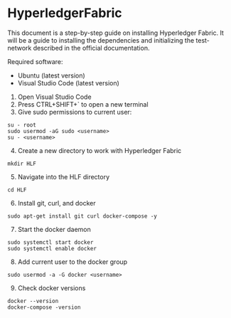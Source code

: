 # HyperledgerFabric

This document is a step-by-step guide on installing Hyperledger Fabric. It will be a guide to installing the dependencies and initializing the test-network described in the official documentation.

Required software:
* Ubuntu (latest version)
* Visual Studio Code (latest version)

1. Open Visual Studio Code
2. Press CTRL+SHIFT+` to open a new terminal
3. Give sudo permissions to current user:
```
su - root
sudo usermod -aG sudo <username>
su - <username>
```
4. Create a new directory to work with Hyperledger Fabric
```
mkdir HLF
```
5. Navigate into the HLF directory
```
cd HLF
```
6. Install git, curl, and docker
```
sudo apt-get install git curl docker-compose -y
```
7. Start the docker daemon
```
sudo systemctl start docker
sudo systemctl enable docker
```
8. Add current user to the docker group
```
sudo usermod -a -G docker <username>
```
9. Check docker versions
```
docker --version
docker-compose -version
```
